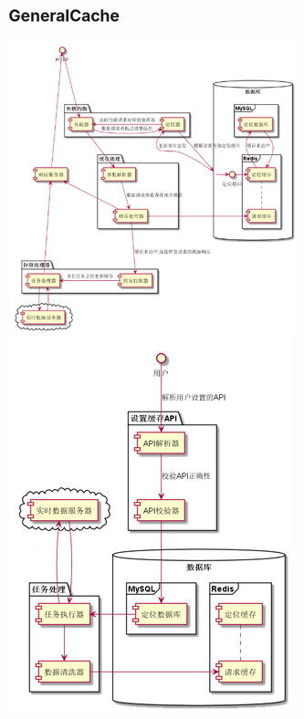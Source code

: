 # GeneralCache
![](https://github.com/Roiocam/GeneralCache/raw/master/uml1.png)
![](https://github.com/Roiocam/GeneralCache/raw/master/uml2.png)
